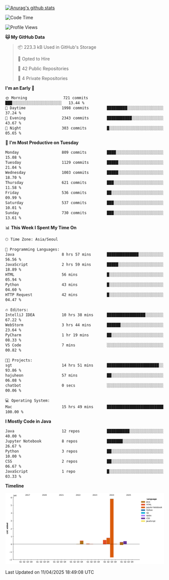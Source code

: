 [![Anurag's github stats](https://github-readme-stats.vercel.app/api?username=hajubal)](https://github.com/anuraghazra/github-readme-stats)

<!--START_SECTION:waka-->
![Code Time](http://img.shields.io/badge/Code%20Time-360%20hrs%2056%20mins-blue)

![Profile Views](http://img.shields.io/badge/Profile%20Views-0-blue)

**🐱 My GitHub Data** 

> 📦 223.3 kB Used in GitHub's Storage 
 > 
> 💼 Opted to Hire
 > 
> 📜 42 Public Repositories 
 > 
> 🔑 4 Private Repositories 
 > 
**I'm an Early 🐤** 

```text
🌞 Morning                721 commits         ███░░░░░░░░░░░░░░░░░░░░░░   13.44 % 
🌆 Daytime                1998 commits        █████████░░░░░░░░░░░░░░░░   37.24 % 
🌃 Evening                2343 commits        ███████████░░░░░░░░░░░░░░   43.67 % 
🌙 Night                  303 commits         █░░░░░░░░░░░░░░░░░░░░░░░░   05.65 % 
```
📅 **I'm Most Productive on Tuesday** 

```text
Monday                   809 commits         ████░░░░░░░░░░░░░░░░░░░░░   15.08 % 
Tuesday                  1129 commits        █████░░░░░░░░░░░░░░░░░░░░   21.04 % 
Wednesday                1003 commits        █████░░░░░░░░░░░░░░░░░░░░   18.70 % 
Thursday                 621 commits         ███░░░░░░░░░░░░░░░░░░░░░░   11.58 % 
Friday                   536 commits         ██░░░░░░░░░░░░░░░░░░░░░░░   09.99 % 
Saturday                 537 commits         ███░░░░░░░░░░░░░░░░░░░░░░   10.01 % 
Sunday                   730 commits         ███░░░░░░░░░░░░░░░░░░░░░░   13.61 % 
```


📊 **This Week I Spent My Time On** 

```text
🕑︎ Time Zone: Asia/Seoul

💬 Programming Languages: 
Java                     8 hrs 57 mins       ██████████████░░░░░░░░░░░   56.56 % 
JavaScript               2 hrs 59 mins       █████░░░░░░░░░░░░░░░░░░░░   18.89 % 
HTML                     56 mins             █░░░░░░░░░░░░░░░░░░░░░░░░   05.94 % 
Python                   43 mins             █░░░░░░░░░░░░░░░░░░░░░░░░   04.60 % 
HTTP Request             42 mins             █░░░░░░░░░░░░░░░░░░░░░░░░   04.47 % 

🔥 Editors: 
IntelliJ IDEA            10 hrs 38 mins      █████████████████░░░░░░░░   67.22 % 
WebStorm                 3 hrs 44 mins       ██████░░░░░░░░░░░░░░░░░░░   23.64 % 
PyCharm                  1 hr 19 mins        ██░░░░░░░░░░░░░░░░░░░░░░░   08.33 % 
VS Code                  7 mins              ░░░░░░░░░░░░░░░░░░░░░░░░░   00.82 % 

🐱‍💻 Projects: 
sgt                      14 hrs 51 mins      ███████████████████████░░   93.86 % 
hajuheon                 57 mins             ██░░░░░░░░░░░░░░░░░░░░░░░   06.08 % 
chatbot                  0 secs              ░░░░░░░░░░░░░░░░░░░░░░░░░   00.06 % 

💻 Operating System: 
Mac                      15 hrs 49 mins      █████████████████████████   100.00 % 
```

**I Mostly Code in Java** 

```text
Java                     12 repos            ██████████░░░░░░░░░░░░░░░   40.00 % 
Jupyter Notebook         8 repos             ███████░░░░░░░░░░░░░░░░░░   26.67 % 
Python                   3 repos             ██░░░░░░░░░░░░░░░░░░░░░░░   10.00 % 
CSS                      2 repos             ██░░░░░░░░░░░░░░░░░░░░░░░   06.67 % 
JavaScript               1 repo              █░░░░░░░░░░░░░░░░░░░░░░░░   03.33 % 
```



**Timeline**

![Lines of Code chart](https://raw.githubusercontent.com/hajubal/hajubal/main/assets/bar_graph.png)


 Last Updated on 11/04/2025 18:49:08 UTC
<!--END_SECTION:waka-->